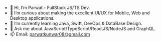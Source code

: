 - 👋 Hi, I’m Parwat - FullStack JS/TS Dev.
- 🧐 I’m curious about making the excellent UI/UX for Mobile, Web and Desktop applications.
- 🌱 I’m currently learning Java, Swift, DevOps & DataBase Design.
- 💬 Ask me about JavaScript/TypeScript/ReactJS/NodeJS and GraphQL.
- 📫 Email: [parwatkunwar08@gmail.com](mailto:parwatkunwar08@gmail.com)
